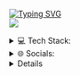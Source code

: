[![Typing SVG](https://readme-typing-svg.herokuapp.com?font=Fira+Code&pause=1000&random=false&width=435&lines=Hi+there+%F0%9F%91%8B;Im+Java+Developer;Discord%3A+%40Chillig3r;Twitch%3A+%40Chilligeroderso)](https://git.io/typing-svg)
<br>
<img src="https://discord.c99.nl/widget/theme-2/680906702979072148.png"/>
<details>


<summary> 💻 Tech Stack: </summary>

![Java](https://img.shields.io/badge/java-%23ED8B00.svg?style=flat&logo=java&logoColor=white) 
![SQLite](https://img.shields.io/badge/sqlite-%2307405e.svg?style=flat&logo=sqlite&logoColor=white) 
![Cloudflare](https://img.shields.io/badge/Cloudflare-F38020?style=flat&logo=Cloudflare&logoColor=white) 
![MySQL](https://img.shields.io/badge/mysql-%2300f.svg?style=flat&logo=mysql&logoColor=white) 
![Adobe Photoshop](https://img.shields.io/badge/adobephotoshop-%2331A8FF.svg?style=flat&logo=adobephotoshop&logoColor=white) 
![Docker](https://img.shields.io/badge/docker-%230db7ed.svg?style=flat&logo=docker&logoColor=white) 
  
</details>
<details>

<summary> 🌐 Socials: </summary>
  
[![Instagram](https://img.shields.io/badge/Instagram-%23E4405F.svg?logo=Instagram&logoColor=white)](https://instagram.com/Chilliger) 
[![Twitch](https://img.shields.io/badge/Twitch-%239146FF.svg?logo=Twitch&logoColor=white)](https://twitch.tv/ChilligerOderSo) 
[![Twitter](https://img.shields.io/badge/Twitter-%231DA1F2.svg?logo=Twitter&logoColor=white)](https://twitter.com/Chilliger) 

</details>
<details>


